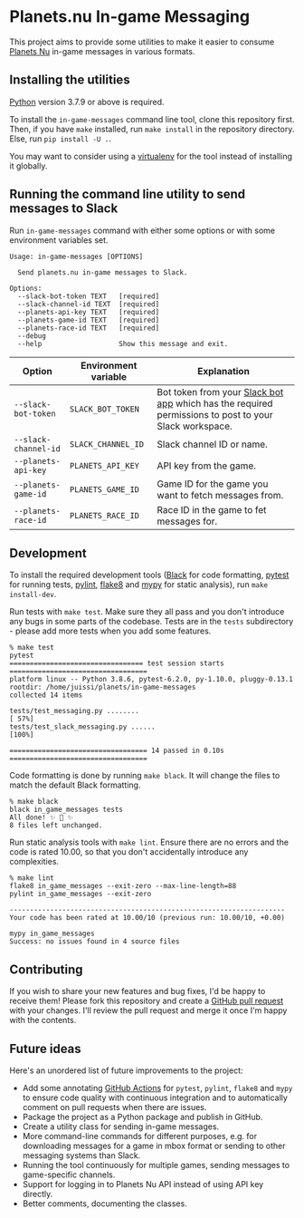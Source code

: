 # Planets.nu In-game Messaging

This project aims to provide some utilities to make it easier to consume [Planets Nu](https://planets.nu/) in-game messages in various formats.

## Installing the utilities

[Python](https://www.python.org/) version 3.7.9 or above is required.

To install the `in-game-messages` command line tool, clone this repository first. Then, if you have `make` installed, run `make install` in the repository directory. Else, run `pip install -U .`.

You may want to consider using a [virtualenv](https://virtualenv.pypa.io/en/latest/) for the tool instead of installing it globally.

## Running the command line utility to send messages to Slack

Run `in-game-messages` command with either some options or with some environment variables set.

```console
Usage: in-game-messages [OPTIONS]

  Send planets.nu in-game messages to Slack.

Options:
  --slack-bot-token TEXT   [required]
  --slack-channel-id TEXT  [required]
  --planets-api-key TEXT   [required]
  --planets-game-id TEXT   [required]
  --planets-race-id TEXT   [required]
  --debug
  --help                   Show this message and exit.
```

| Option | Environment variable | Explanation |
| ------ | -------------------- | ----------- |
| `--slack-bot-token` | `SLACK_BOT_TOKEN` | Bot token from your [Slack bot app](https://slack.com/intl/en-fi/help/articles/115005265703-Create-a-bot-for-your-workspace) which has the required permissions to post to your Slack workspace. |
| `--slack-channel-id` | `SLACK_CHANNEL_ID` | Slack channel ID or name. |
| `--planets-api-key` | `PLANETS_API_KEY` | API key from the game. |
| `--planets-game-id` | `PLANETS_GAME_ID` | Game ID for the game you want to fetch messages from. |
| `--planets-race-id` | `PLANETS_RACE_ID` | Race ID in the game to fet messages for. |

## Development

To install the required development tools ([Black](https://github.com/psf/black) for code formatting, [pytest](https://docs.pytest.org/en/stable/) for running tests, [pylint](https://www.pylint.org/), [flake8](https://flake8.pycqa.org/en/latest/) and [mypy](http://mypy-lang.org/) for static analysis), run `make install-dev`.

Run tests with `make test`. Make sure they all pass and you don't introduce any bugs in some parts of the codebase. Tests are in the `tests` subdirectory - please add more tests when you add some features.

```console
% make test
pytest
================================= test session starts ==================================
platform linux -- Python 3.8.6, pytest-6.2.0, py-1.10.0, pluggy-0.13.1
rootdir: /home/juissi/planets/in-game-messages
collected 14 items

tests/test_messaging.py ........                                                 [ 57%]
tests/test_slack_messaging.py ......                                             [100%]

================================== 14 passed in 0.10s ==================================
```

Code formatting is done by running `make black`. It will change the files to match the default Black formatting.

```console
% make black
black in_game_messages tests
All done! ✨ 🍰 ✨
8 files left unchanged.
```

Run static analysis tools with `make lint`. Ensure there are no errors and the code is rated 10.00, so that you don't accidentally introduce any complexities.

``` console
% make lint
flake8 in_game_messages --exit-zero --max-line-length=88
pylint in_game_messages --exit-zero

--------------------------------------------------------------------
Your code has been rated at 10.00/10 (previous run: 10.00/10, +0.00)

mypy in_game_messages
Success: no issues found in 4 source files
```

## Contributing

If you wish to share your new features and bug fixes, I'd be happy to receive them! Please fork this repository and create a [GitHub pull request](https://docs.github.com/en/free-pro-team@latest/github/collaborating-with-issues-and-pull-requests/about-pull-requests) with your changes. I'll review the pull request and merge it once I'm happy with the contents.

## Future ideas

Here's an unordered list of future improvements to the project:

- Add some annotating [GitHub Actions](https://docs.github.com/en/free-pro-team@latest/actions) for `pytest`, `pylint`, `flake8` and `mypy` to ensure code quality with continuous integration and to automatically comment on pull requests when there are issues.
- Package the project as a Python package and publish in GitHub.
- Create a utility class for sending in-game messages.
- More command-line commands for different purposes, e.g. for downloading messages for a game in mbox format or sending to other messaging systems than Slack.
- Running the tool continuously for multiple games, sending messages to game-specific channels.
- Support for logging in to Planets Nu API instead of using API key directly.
- Better comments, documenting the classes.
